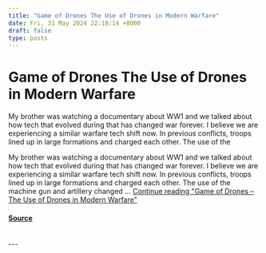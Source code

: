 ```yaml
---
title: "Game of Drones The Use of Drones in Modern Warfare"
date: Fri, 31 May 2024 22:18:14 +0000
draft: false
type: posts
---
```

# Game of Drones The Use of Drones in Modern Warfare





My brother was watching a documentary about WW1 and we talked about how tech that evolved during that has changed war forever. I believe we are experiencing a similar warfare tech shift now. In previous conflicts, troops lined up in large formations and charged each other. The use of the

My brother was watching a documentary about WW1 and we talked about how tech that evolved during that has changed war forever. I believe we are experiencing a similar warfare tech shift now. In previous conflicts, troops lined up in large formations and charged each other. The use of the machine gun and artillery changed … [Continue reading "Game of Drones – The Use of Drones in Modern Warfare"](https://cyberarms.wordpress.com/2024/05/31/game-of-drones-the-use-of-drones-in-modern-warfare/)

#### [Source](https://cyberarms.wordpress.com/2024/05/31/game-of-drones-the-use-of-drones-in-modern-warfare/)

<br/>
---
